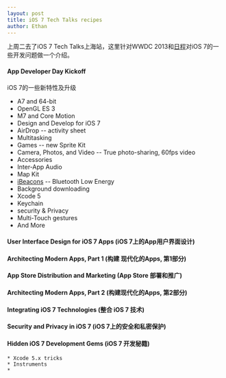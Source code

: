```yaml
---
layout: post
title: iOS 7 Tech Talks recipes
author: Ethan
---
```


上周二去了iOS 7 Tech Talks上海站，这里针对WWDC 2013和[日程][1]对iOS 7的一些开发问题做一个介绍。

#### App Developer Day Kickoff 

iOS 7的一些新特性及升级

  * A7 and 64-bit
  * OpenGL ES 3
  * M7 and Core Motion
  * Design and Develop for iOS 7
  * AirDrop -- activity sheet
  * Multitasking
  * Games -- new Sprite Kit 
  * Camera, Photos, and Video -- True photo-sharing, 60fps video
  * Accessories
  * Inter-App Audio
  * Map Kit
  * [iBeacons][iBeacons] -- Bluetooth Low Energy 
  * Background downloading
  * Xcode 5
  * Keychain  
  * security &amp; Privacy
  * Multi-Touch gestures
  * And More

#### User Interface Design for iOS 7 Apps (iOS 7上的App用户界面设计)

#### Architecting Modern Apps, Part 1 (构建 现代化的Apps, 第1部分)

#### App Store Distribution and Marketing (App Store 部署和推广)

#### Architecting Modern Apps, Part 2 (构建现代化的Apps, 第2部分)

#### Integrating iOS 7 Technologies (整合 iOS 7 技术)

#### Security and Privacy in iOS 7 (iOS 7上的安全和私密保护)

#### Hidden iOS 7 Development Gems (iOS 7 开发秘籍)
	* Xcode 5.x tricks
	* Instruments
	* 

[1]: https://developer.apple.com/tech-talks/cn/
[iBeacons]: https://github.com/08/iBeaconsTutorial.git